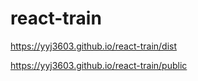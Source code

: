 # react-train
https://yyj3603.github.io/react-train/dist

https://yyj3603.github.io/react-train/public
